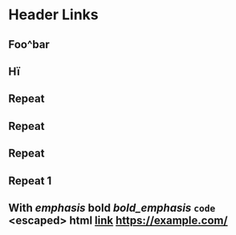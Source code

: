 # Header Links

## Foo^bar

###

####

## Hï

## Repeat
## Repeat
## Repeat

## Repeat 1

## <!--comment--> With *emphasis* **bold** **_bold_emphasis_** `code` \<escaped> <span>html</span> [link] <https://example.com/>

[link]: https://example.com/link

